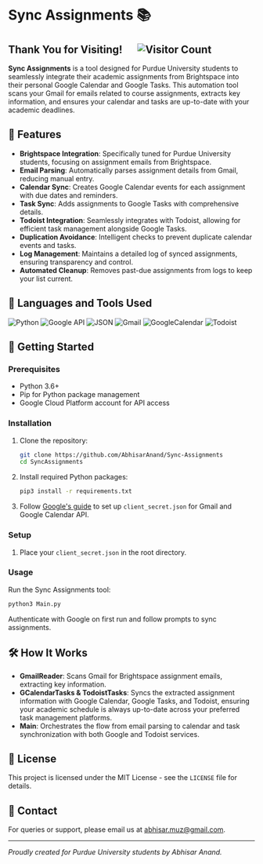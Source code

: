 # Sync Assignments 📚

## Thank You for Visiting! &emsp; ![Visitor Count](https://visitor-badge.laobi.icu/badge?page_id=abhisaranand.SyncAssignments)

**Sync Assignments** is a tool designed for Purdue University students to seamlessly integrate their academic assignments from Brightspace into their personal Google Calendar and Google Tasks. This automation tool scans your Gmail for emails related to course assignments, extracts key information, and ensures your calendar and tasks are up-to-date with your academic deadlines.

## 🌟 Features

- **Brightspace Integration**: Specifically tuned for Purdue University students, focusing on assignment emails from Brightspace.
- **Email Parsing**: Automatically parses assignment details from Gmail, reducing manual entry.
- **Calendar Sync**: Creates Google Calendar events for each assignment with due dates and reminders.
- **Task Sync**: Adds assignments to Google Tasks with comprehensive details.
- **Todoist Integration**: Seamlessly integrates with Todoist, allowing for efficient task management alongside Google Tasks.
- **Duplication Avoidance**: Intelligent checks to prevent duplicate calendar events and tasks.
- **Log Management**: Maintains a detailed log of synced assignments, ensuring transparency and control.
- **Automated Cleanup**: Removes past-due assignments from logs to keep your list current.

## 🔧 Languages and Tools Used

![Python](https://img.shields.io/badge/Python-3776AB?style=for-the-badge&logo=python&logoColor=white)
![Google API](https://img.shields.io/badge/Google%20API-4285F4?style=for-the-badge&logo=google&logoColor=white)
![JSON](https://img.shields.io/badge/JSON-000000?style=for-the-badge&logo=json&logoColor=white)
![Gmail](https://img.shields.io/badge/Gmail-D14836?style=for-the-badge&logo=gmail&logoColor=white)
![GoogleCalendar](https://img.shields.io/badge/Google%20Calendar-4285F4?style=for-the-badge&logo=google-calendar&logoColor=white%60)
![Todoist](https://img.shields.io/badge/Todoist-EF8E1F?style=for-the-badge&logo=todoist&logoColor=white%60)

## 🚀 Getting Started

### Prerequisites

- Python 3.6+
- Pip for Python package management
- Google Cloud Platform account for API access

### Installation

1. Clone the repository:
    ```bash
    git clone https://github.com/AbhisarAnand/Sync-Assignments
    cd SyncAssignments
    ```

2. Install required Python packages:
    ```bash
    pip3 install -r requirements.txt
    ```

3. Follow [Google's guide](https://developers.google.com/workspace/guides/create-credentials) to set up `client_secret.json` for Gmail and Google Calendar API.

### Setup

1. Place your `client_secret.json` in the root directory.

### Usage

Run the Sync Assignments tool:
```bash
python3 Main.py
```
Authenticate with Google on first run and follow prompts to sync assignments.

## 🛠️ How It Works

- **GmailReader**: Scans Gmail for Brightspace assignment emails, extracting key information.
- **GCalendarTasks & TodoistTasks**: Syncs the extracted assignment information with Google Calendar, Google Tasks, and Todoist, ensuring your academic schedule is always up-to-date across your preferred task management platforms.
- **Main**: Orchestrates the flow from email parsing to calendar and task synchronization with both Google and Todoist services.

## 📄 License

This project is licensed under the MIT License - see the `LICENSE` file for details.

## 📧 Contact

For queries or support, please email us at [abhisar.muz@gmail.com](mailto:abhisar.muz@gmail.com).

---

*Proudly created for Purdue University students by Abhisar Anand.*
